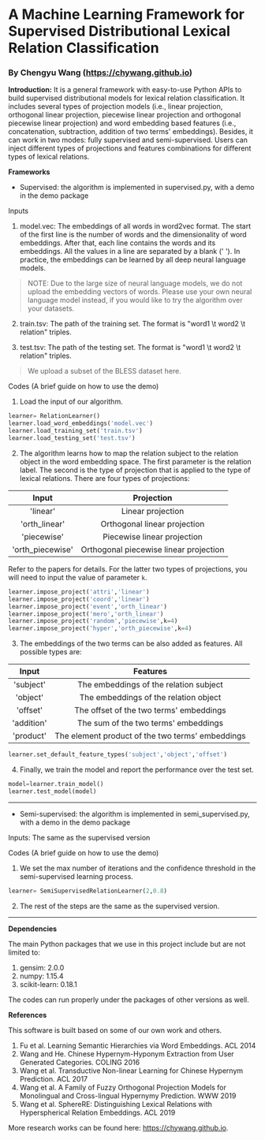 # A Machine Learning Framework for Supervised Distributional Lexical Relation Classification

### By Chengyu Wang (https://chywang.github.io)

**Introduction:** It is a general framework with easy-to-use Python APIs to build supervised distributional models for lexical relation classification. It includes several types of projection models (i.e., linear projection, orthogonal linear projection, piecewise linear projection and orthogonal piecewise linear projection) and word embedding based features (i.e., concatenation, subtraction, addition of two terms' embeddings). Besides, it can work in two modes: fully supervised and semi-supervised. Users can inject different types of projections and features combinations for different types of lexical relations.

**Frameworks**

+ Supervised: the algorithm is implemented in supervised.py, with a demo in the demo package

Inputs

1. model.vec: The embeddings of all words in word2vec format. The start of the first line is the number of words and the dimensionality of word embeddings. After that, each line contains the words and its embeddings. All the values in a line are separated by a blank (' '). In practice, the embeddings can be learned by all deep neural language models.

> NOTE: Due to the large size of neural language models, we do not upload the embedding vectors of words. Please use your own neural language model instead, if you would like to try the algorithm over your datasets.

2. train.tsv: The path of the training set. The format is "word1 \t word2 \t relation" triples.

3. test.tsv: The path of the testing set. The format is "word1 \t word2 \t relation" triples.

> We upload a subset of the BLESS dataset here.

Codes (A brief guide on how to use the demo)

1. Load the input of our algorithm.

```python
learner= RelationLearner()
learner.load_word_embeddings('model.vec')
learner.load_training_set('train.tsv')
learner.load_testing_set('test.tsv')
```
2. The algorithm learns how to map the relation subject to the relation object in the word embedding space. The first parameter is the relation label. The second is the type of projection that is applied to the type of lexical relations. There are four types of projections:

Input | Projection
:-: | :-: 
 'linear'  | Linear projection| 
 'orth_linear'  | Orthogonal linear projection| 
 'piecewise'  | Piecewise linear projection| 
 'orth_piecewise'  | Orthogonal piecewise linear projection| 

Refer to the papers for details. For the latter two types of projections, you will need to input the value of parameter `k`.

```python
learner.impose_project('attri','linear')
learner.impose_project('coord','linear')
learner.impose_project('event','orth_linear')
learner.impose_project('mero','orth_linear')
learner.impose_project('random','piecewise',k=4)
learner.impose_project('hyper','orth_piecewise',k=4)
```

3. The embeddings of the two terms can be also added as features. All possible types are:

Input | Features
:-: | :-: 
 'subject'  | The embeddings of the relation subject| 
 'object'  | The embeddings of the relation object| 
 'offset'  | The offset of the two terms' embeddings| 
 'addition'  | The sum of the two terms' embeddings| 
 'product'  | The element product of the two terms' embeddings| 

```python
learner.set_default_feature_types('subject','object','offset')
```

4. Finally, we train the model and report the performance over the test set.

```python
model=learner.train_model()
learner.test_model(model)
```
---

+ Semi-supervised: the algorithm is implemented in semi_supervised.py, with a demo in the demo package

Inputs: The same as the supervised version

Codes (A brief guide on how to use the demo)

1. We set the max number of iterations and the confidence threshold in the semi-supervised learning process.

```python
learner= SemiSupervisedRelationLearner(2,0.8)
```

2. The rest of the steps are the same as the supervised version.

---

**Dependencies**

The main Python packages that we use in this project include but are not limited to:

1. gensim: 2.0.0
2. numpy: 1.15.4
3. scikit-learn: 0.18.1

The codes can run properly under the packages of other versions as well.

**References**

This software is built based on some of our own work and others.

1. Fu et al. Learning Semantic Hierarchies via Word Embeddings. ACL 2014
2. Wang and He. Chinese Hypernym-Hyponym Extraction from User Generated Categories. COLING 2016
3. Wang et al. Transductive Non-linear Learning for Chinese Hypernym Prediction. ACL 2017
4. Wang et al. A Family of Fuzzy Orthogonal Projection Models for Monolingual and Cross-lingual Hypernymy Prediction. WWW 2019
5. Wang et al. SphereRE: Distinguishing Lexical Relations with Hyperspherical Relation Embeddings. ACL 2019

More research works can be found here: https://chywang.github.io.



